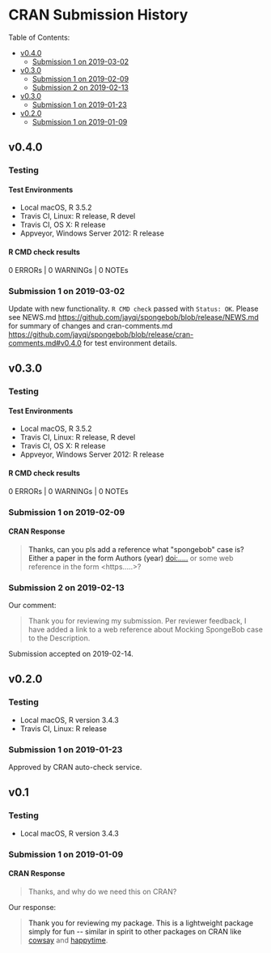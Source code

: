 # CRAN Submission History

Table of Contents:

- [ v0.4.0 ](#v0.4.0)
    - [ Submission 1 on 2019-03-02 ](#v0.4.0_submission1)
- [ v0.3.0 ](#v0.3.0)
    - [ Submission 1 on 2019-02-09 ](#v0.3.0_submission1)
    - [ Submission 2 on 2019-02-13 ](#v0.3.0_submission2)
- [ v0.3.0 ](#v0.2.0)
    - [ Submission 1 on 2019-01-23 ](#v0.2.0_submission1)
- [ v0.2.0 ](#v0.1)
    - [ Submission 1 on 2019-01-09 ](#v0.1_submission1)

<a name="v0.4.0"/> 

## v0.4.0

### Testing

#### Test Environments

- Local macOS, R 3.5.2
- Travis CI, Linux: R release, R devel
- Travis CI, OS X: R release
- Appveyor, Windows Server 2012: R release

#### R CMD check results

0 ERRORs | 0 WARNINGs | 0 NOTEs

<a name="v0.4.0_submission1"/> 

### Submission 1 on 2019-03-02

Update with new functionality. `R CMD check` passed with `Status: OK`. Please see NEWS.md <https://github.com/jayqi/spongebob/blob/release/NEWS.md> for summary of changes and cran-comments.md <https://github.com/jayqi/spongebob/blob/release/cran-comments.md#v0.4.0> for test environment details. 

<a name="v0.3.0"/> 

## v0.3.0

### Testing

#### Test Environments

- Local macOS, R 3.5.2
- Travis CI, Linux: R release, R devel
- Travis CI, OS X: R release
- Appveyor, Windows Server 2012: R release

#### R CMD check results

0 ERRORs | 0 WARNINGs | 0 NOTEs

<a name="v0.3.0_submission1"/> 

### Submission 1 on 2019-02-09

#### CRAN Response

> Thanks, can you pls add a reference what "spongebob" case is? Either a paper in the form Authors (year) <doi:.....> or some web reference in the form <https.....>?

<a name="v0.3.0_submission2"/>

### Submission 2 on 2019-02-13

Our comment:
> Thank you for reviewing my submission. Per reviewer feedback, I have added a link to a web reference about Mocking SpongeBob case to the Description. 

Submission accepted on 2019-02-14.

<a name="v0.2.0"/> 

## v0.2.0

### Testing

- Local macOS, R version 3.4.3
- Travis CI, Linux: R release

<a name="v0.2.0_submission1"/>

### Submission 1 on 2019-01-23

Approved by CRAN auto-check service.

<a name="v0.1"/>

## v0.1

### Testing

- Local macOS, R version 3.4.3

<a name="v0.1_submission1"/>

### Submission 1 on 2019-01-09

#### CRAN Response

> Thanks, and why do we need this on CRAN?

Our response: 

> Thank you for reviewing my package. This is a lightweight package simply for fun -- similar in spirit to other packages on CRAN like [cowsay](https://cran.r-project.org/package=cowsay) and [happytime](https://cran.r-project.org/package=happytime).
